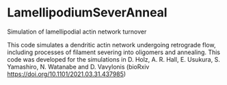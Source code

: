 # LamellipodiumSeverAnneal
Simulation of lamellipodial actin network turnover

This code simulates a dendritic actin network undergoing retrograde flow, including processes of filament severing into oligomers and annealing. This code was developed for the simulations in D. Holz, A. R. Hall, E. Usukura, S. Yamashiro, N. Watanabe and D. Vavylonis (bioRxiv https://doi.org/10.1101/2021.03.31.437985)

